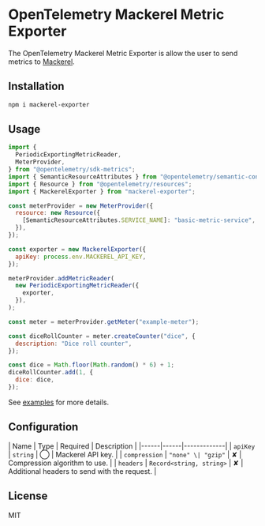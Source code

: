 # OpenTelemetry Mackerel Metric Exporter

The OpenTelemetry Mackerel Metric Exporter is allow the user to send metrics to [Mackerel](https://mackerel.io/).

## Installation

```sh
npm i mackerel-exporter
```

## Usage

```js
import {
  PeriodicExportingMetricReader,
  MeterProvider,
} from "@opentelemetry/sdk-metrics";
import { SemanticResourceAttributes } from "@opentelemetry/semantic-conventions";
import { Resource } from "@opentelemetry/resources";
import { MackerelExporter } from "mackerel-exporter";

const meterProvider = new MeterProvider({
  resource: new Resource({
    [SemanticResourceAttributes.SERVICE_NAME]: "basic-metric-service",
  }),
});

const exporter = new MackerelExporter({
  apiKey: process.env.MACKEREL_API_KEY,
});

meterProvider.addMetricReader(
  new PeriodicExportingMetricReader({
    exporter,
  }),
);

const meter = meterProvider.getMeter("example-meter");

const diceRollCounter = meter.createCounter("dice", {
  description: "Dice roll counter",
});

const dice = Math.floor(Math.random() * 6) + 1;
diceRollCounter.add(1, {
  dice: dice,
});
```

See [examples](./examples) for more details.

## Configuration

| Name | Type | Required | Description |
|------|------|-------------|
| `apiKey` | `string` | ◯ | Mackerel API key. |
| `compression` | `"none" \| "gzip"` | ✘ | Compression algorithm to use. |
| `headers` | `Record<string, string>` | ✘ | Additional headers to send with the request. |

## License

MIT
